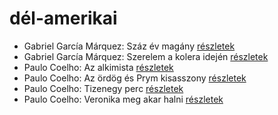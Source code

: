 # dél-amerikai

- Gabriel García Márquez: Száz év magány [részletek](_details/%7Bopf.creator%7D.md#id_223)
- Gabriel García Márquez: Szerelem a kolera idején [részletek](_details/%7Bopf.creator%7D.md#id_342)
- Paulo Coelho: Az alkimista [részletek](_details/%7Bopf.creator%7D.md#id_261)
- Paulo Coelho: Az ördög és Prym kisasszony [részletek](_details/%7Bopf.creator%7D.md#id_262)
- Paulo Coelho: Tizenegy perc [részletek](_details/%7Bopf.creator%7D.md#id_263)
- Paulo Coelho: Veronika meg akar halni [részletek](_details/%7Bopf.creator%7D.md#id_264)